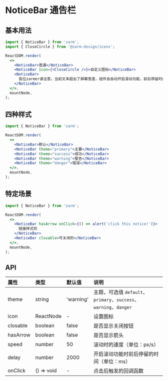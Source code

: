 # NoticeBar 通告栏

## 基本用法

```jsx
import { NoticeBar } from 'zarm';
import { CloseCircle } from '@zarm-design/icons';

ReactDOM.render(
  <>
    <NoticeBar>普通</NoticeBar>
    <NoticeBar icon={<CloseCircle />}>自定义图标</NoticeBar>
    <NoticeBar>
      各位zarmer请注意，当前文本超出了屏幕宽度，组件会自动开启滚动功能，前后停留时间和滚动速度可以自定义设置，更多用法请参见使用文档。
    </NoticeBar>
  </>,
  mountNode,
);
```

## 四种样式

```jsx
import { NoticeBar } from 'zarm';

ReactDOM.render(
  <>
    <NoticeBar>默认</NoticeBar>
    <NoticeBar theme="primary">主要</NoticeBar>
    <NoticeBar theme="success">成功</NoticeBar>
    <NoticeBar theme="warning">警告</NoticeBar>
    <NoticeBar theme="danger">错误</NoticeBar>
  </>,
  mountNode,
);
```

## 特定场景

```jsx
import { NoticeBar } from 'zarm';

ReactDOM.render(
  <>
    <NoticeBar hasArrow onClick={() => alert('click this notice!')}>
      链接样式的
    </NoticeBar>
    <NoticeBar closable>可关闭的</NoticeBar>
  </>,
  mountNode,
);
```

## API

| 属性     | 类型       | 默认值    | 说明                                                              |
| :------- | :--------- | :-------- | :---------------------------------------------------------------- |
| theme    | string     | 'warning' | 主题，可选值 `default`、`primary`、`success`、`warning`、`danger` |
| icon     | ReactNode  | -         | 设置图标                                                          |
| closable | boolean    | false     | 是否显示关闭按钮                                                  |
| hasArrow | boolean    | false     | 是否显示箭头                                                      |
| speed    | number     | 50        | 滚动时的速度（单位：px/s）                                        |
| delay    | number     | 2000      | 开启滚动功能时前后停留的时间（单位：ms）                          |
| onClick  | () => void | -         | 点击后触发的回调函数                                              |
